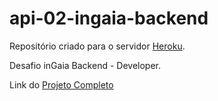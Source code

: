 # api-02-ingaia-backend

Repositório criado para o servidor [Heroku](https://www.heroku.com/).

Desafio inGaia Backend - Developer.

Link do [Projeto Completo](https://github.com/douglinhasmoura/challenge-inGaia-backend)
